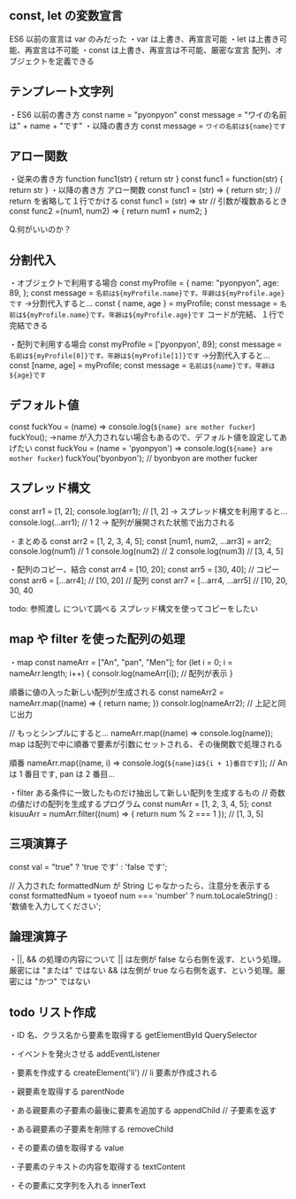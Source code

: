 ## const, let の変数宣言

ES6 以前の宣言は var のみだった
・var は上書き、再宣言可能
・let は上書き可能、再宣言は不可能
・const は上書き、再宣言は不可能、厳密な宣言
配列、オブジェクトを定義できる

## テンプレート文字列

・ES6 以前の書き方
const name = "pyonpyon"
const message = "ワイの名前は" + name + "です"
・以降の書き方
const message = `ワイの名前は${name}です`

## アロー関数

・従来の書き方
function func1(str) {
return str
}
const func1 = function(str) {
return str
}
・以降の書き方 アロー関数
const func1 = (str) => {
return str;
}
// return を省略して１行でかける
const func1 = (str) => str
// 引数が複数あるとき
const func2 =(num1, num2) => {
return num1 + num2;
}

Q.何がいいのか？

## 分割代入

・オブジェクトで利用する場合
const myProfile = {
name: "pyonpyon",
age: 89,
};
const message = `名前は${myProfile.name}です。年齢は${myProfile.age}です`
->分割代入すると...
const { name, age } = myProfile;
const message = `名前は${myProfile.name}です。年齢は${myProfile.age}です`
コードが完結、１行で完結できる

・配列で利用する場合
const myProfile = ['pyonpyon', 89];
const message = `名前は${myProfile[0]}です。年齢は${myProfile[1]}です`
->分割代入すると...
const [name, age] = myProfile;
const message = `名前は${name}です。年齢は${age}です`

## デフォルト値

const fuckYou = (name) => console.log(`${name} are mother fucker`)
fuckYou();
->name が入力されない場合もあるので、デフォルト値を設定してあげたい
const fuckYou = (name = 'pyonpyon') => console.log(`${name} are mother fucker`)
fuckYou('byonbyon'); // byonbyon are mother fucker

## スプレッド構文

const arr1 = [1, 2];
console.log(arr1); // [1, 2]
-> スプレッド構文を利用すると...
console.log(...arr1); // 1 2 -> 配列が展開された状態で出力される

・まとめる
const arr2 = [1, 2, 3, 4, 5];
const [num1, num2, ...arr3] = arr2;
console.log(num1) // 1
console.log(num2) // 2
console.log(num3) // [3, 4, 5]

・配列のコピー、結合
const arr4 = [10, 20];
const arr5 = [30, 40];
// コピー
const arr6 = [...arr4]; // [10, 20]
// 配列
const arr7 = [...arr4, ...arr5] // [10, 20, 30, 40

todo: 参照渡し について調べる
スプレッド構文を使ってコピーをしたい

## map や filter を使った配列の処理

・map
const nameArr = ["An", "pan", "Men"];
for (let i = 0; i = nameArr.length; i++) {
consolr.log(nameArr[i]); // 配列が表示
}

順番に値の入った新しい配列が生成される
const nameArr2 = nameArr.map((name) => {
return name;
})
consolr.log(nameArr2); // 上記と同じ出力

// もっとシンプルにすると...
nameArr.map((name) => console.log(name));
map は配列で中に順番で要素が引数にセットされる、その後関数で処理される

順番
nameArr.map((name, i) => console.log(`${name}は${i + 1}番目です`)); // An は 1 番目です, pan は 2 番目...

・filter
ある条件に一致したものだけ抽出して新しい配列を生成するもの
// 奇数の値だけの配列を生成するプログラム
const numArr = [1, 2, 3, 4, 5];
const kisuuArr = numArr.filter((num) => {
return num % 2 === 1
});
// [1, 3, 5]

## 三項演算子

const val = "true" ? 'true です' : 'false です';

// 入力された formattedNum が String じゃなかったら、注意分を表示する
const formattedNum = tyoeof num === 'number' ? num.toLocaleString() : '数値を入力してください';

## 論理演算子

・||, && の処理の内容について
|| は左側が false なら右側を返す、という処理。厳密には "または" ではない
&& は左側が true なら右側を返す、という処理。厳密には "かつ" ではない

## todo リスト作成

・ID 名、クラス名から要素を取得する
getElementById
QuerySelector

・イベントを発火させる
addEventListener

・要素を作成する
createElement('li') // li 要素が作成される

・親要素を取得する
parentNode

・ある親要素の子要素の最後に要素を追加する
appendChild // 子要素を返す

・ある親要素の子要素を削除する
removeChild

・その要素の値を取得する
value

・子要素のテキストの内容を取得する
textContent

・その要素に文字列を入れる
innerText
